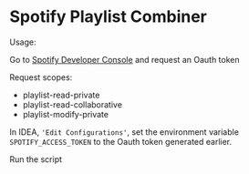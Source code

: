 # Spotify Playlist Combiner

Usage:

Go to [Spotify Developer Console](https://developer.spotify.com/console/) and request an Oauth token

Request scopes:
- playlist-read-private
- playlist-read-collaborative
- playlist-modify-private

In IDEA, `'Edit Configurations'`, set the environment variable `SPOTIFY_ACCESS_TOKEN`
to the Oauth token generated earlier.

Run the script